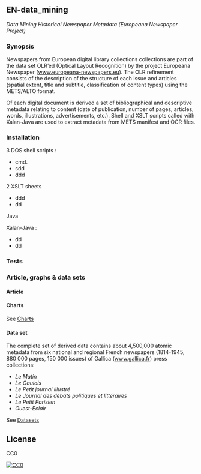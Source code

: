 ## EN-data_mining
*Data Mining Historical Newspaper Metadata (Europeana Newspaper Project)*

### Synopsis
Newspapers from European digital library collections collections are part of the data set OLR’ed (Optical Layout Recognition) by the project Europeana Newspaper (www.europeana-newspapers.eu). The OLR refinement consists of the description of the structure of each issue and articles (spatial extent, title and subtitle, classification of content types) using the METS/ALTO format. 

Of each digital document is derived a set of bibliographical and descriptive metadata relating to content (date of publication, number of pages, articles, words, illustrations, advertisements, etc.). Shell and XSLT scripts called with Xalan-Java are used to extract  metadata from METS manifest and OCR files. 

### Installation

3 DOS shell scripts :
- cmd.
- sdd
- ddd

2 XSLT sheets
- ddd
- dd

Java

Xalan-Java :
- dd
- dd


### Tests

### Article, graphs &  data sets

#### Article

#### Charts
See [Charts](https://github.com/altomator/EN-data_mining/tree/master/Charts)

#### Data set
The complete set of derived data contains about 4,500,000 atomic metadata from six national and regional French newspapers (1814-1945, 880 000 pages, 150 000 issues) of Gallica (www.gallica.fr) press collections:
- *Le Matin*
- *Le Gaulois*
- *Le Petit journal illustré*
- *Le Journal des débats politiques et littéraires*
- *Le Petit Parisien*
- *Ouest-Eclair*

See [Datasets](https://github.com/altomator/EN-data_mining/tree/master/Datasets)

## License
CC0

<a href="http://creativecommons.org/publicdomain/zero/1.0/"><img src="https://camo.githubusercontent.com/4df6de8c11e31c357bf955b12ab8c55f55c48823/68747470733a2f2f6c6963656e7365627574746f6e732e6e65742f702f7a65726f2f312e302f38387833312e706e67" alt="CC0" data-canonical-src="https://licensebuttons.net/p/zero/1.0/88x31.png" style="max-width:100%;"></a>
